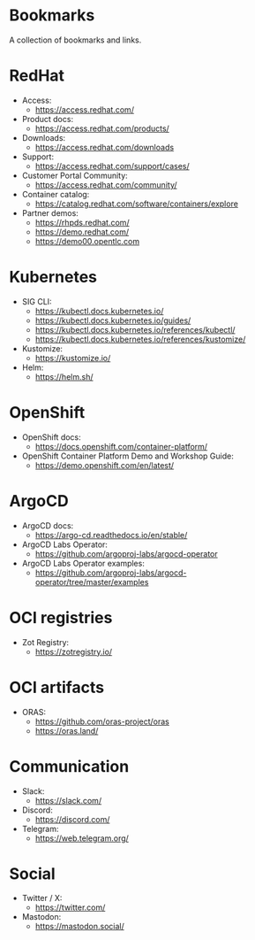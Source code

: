 # Bookmarks
A collection of bookmarks and links.

# RedHat

- Access:
    - https://access.redhat.com/
- Product docs:
    - https://access.redhat.com/products/
- Downloads:
    - https://access.redhat.com/downloads
- Support:
    - https://access.redhat.com/support/cases/
- Customer Portal Community:
    - https://access.redhat.com/community/
- Container catalog:
    - https://catalog.redhat.com/software/containers/explore
- Partner demos:
    - https://rhpds.redhat.com/
    - https://demo.redhat.com/
    - https://demo00.opentlc.com

# Kubernetes

- SIG CLI:
    - https://kubectl.docs.kubernetes.io/
    - https://kubectl.docs.kubernetes.io/guides/
    - https://kubectl.docs.kubernetes.io/references/kubectl/
    - https://kubectl.docs.kubernetes.io/references/kustomize/
- Kustomize:
    - https://kustomize.io/
- Helm:
    - https://helm.sh/

# OpenShift

- OpenShift docs:
    - https://docs.openshift.com/container-platform/
- OpenShift Container Platform Demo and Workshop Guide:
    - https://demo.openshift.com/en/latest/

# ArgoCD

- ArgoCD docs:
    - https://argo-cd.readthedocs.io/en/stable/
- ArgoCD Labs Operator:
    - https://github.com/argoproj-labs/argocd-operator
- ArgoCD Labs Operator examples:
    - https://github.com/argoproj-labs/argocd-operator/tree/master/examples

# OCI registries

- Zot Registry:
    - https://zotregistry.io/

# OCI artifacts

- ORAS:
    - https://github.com/oras-project/oras
    - https://oras.land/

# Communication

- Slack:
    - https://slack.com/
- Discord:
    - https://discord.com/
- Telegram:
    - https://web.telegram.org/

# Social

- Twitter / X:
    - https://twitter.com/
- Mastodon:
    - https://mastodon.social/
